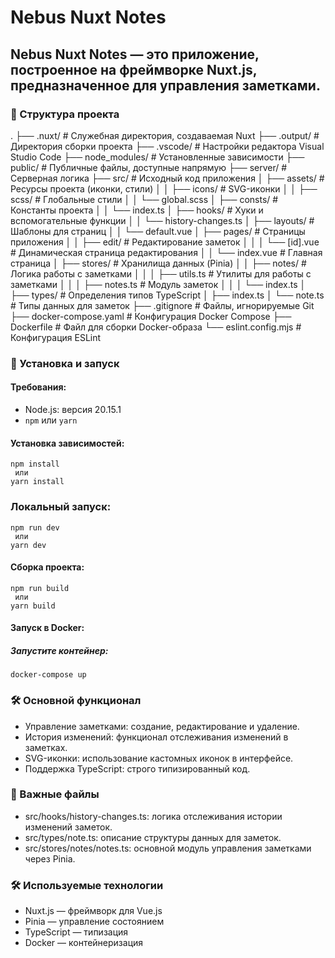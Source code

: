 # Nebus Nuxt Notes

## Nebus Nuxt Notes — это приложение, построенное на фреймворке Nuxt.js, предназначенное для управления заметками.

### 📂 Структура проекта

.
├── .nuxt/                   # Служебная директория, создаваемая Nuxt
├── .output/                 # Директория сборки проекта
├── .vscode/                 # Настройки редактора Visual Studio Code
├── node_modules/            # Установленные зависимости
├── public/                  # Публичные файлы, доступные напрямую
├── server/                  # Серверная логика
├── src/                     # Исходный код приложения
│   ├── assets/              # Ресурсы проекта (иконки, стили)
│   │   ├── icons/           # SVG-иконки
│   │   ├── scss/            # Глобальные стили
│   │       └── global.scss
│   ├── consts/              # Константы проекта
│   │   └── index.ts
│   ├── hooks/               # Хуки и вспомогательные функции
│   │   └── history-changes.ts
│   ├── layouts/             # Шаблоны для страниц
│   │   └── default.vue
│   ├── pages/               # Страницы приложения
│   │   ├── edit/            # Редактирование заметок
│   │   │   └── [id].vue     # Динамическая страница редактирования
│   │   └── index.vue        # Главная страница
│   ├── stores/              # Хранилища данных (Pinia)
│   │   ├── notes/           # Логика работы с заметками
│   │   │   ├── utils.ts     # Утилиты для работы с заметками
│   │   │   ├── notes.ts     # Модуль заметок
│   │   │   └── index.ts
│   ├── types/               # Определения типов TypeScript
│       ├── index.ts
│       └── note.ts          # Типы данных для заметок
├── .gitignore               # Файлы, игнорируемые Git
├── docker-compose.yaml      # Конфигурация Docker Compose
├── Dockerfile               # Файл для сборки Docker-образа
└── eslint.config.mjs        # Конфигурация ESLint

### 🚀 Установка и запуск

#### Требования:

- Node.js: версия 20.15.1
- ```npm``` или ```yarn```

#### Установка зависимостей:
```
npm install
 или
yarn install
```

### Локальный запуск:

```
npm run dev
 или
yarn dev
 ```

#### Сборка проекта:

```
npm run build
 или
yarn build
```

#### Запуск в Docker:

##### Запустите контейнер:
```docker-compose up```

### 🛠️ Основной функционал

- Управление заметками: создание, редактирование и удаление.
- История изменений: функционал отслеживания изменений в заметках.
- SVG-иконки: использование кастомных иконок в интерфейсе.
- Поддержка TypeScript: строго типизированный код.

### 📁 Важные файлы

- src/hooks/history-changes.ts: логика отслеживания истории изменений заметок.
- src/types/note.ts: описание структуры данных для заметок.
- src/stores/notes/notes.ts: основной модуль управления заметками через Pinia.

### 🛠 Используемые технологии

- Nuxt.js — фреймворк для Vue.js
- Pinia — управление состоянием
- TypeScript — типизация
- Docker — контейнеризация